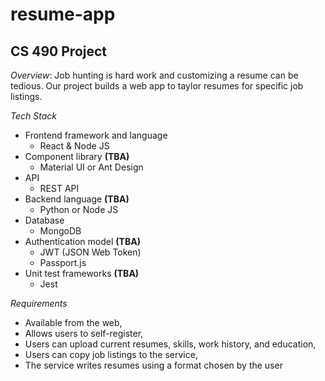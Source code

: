 # resume-app
## CS 490 Project
*Overview*: Job hunting is hard work and customizing a resume can be tedious. Our project builds a web app to taylor resumes for specific job listings. 

*Tech Stack*
- Frontend framework and language
  - React & Node JS
- Component library **(TBA)**
  - Material UI or Ant Design
- API
  - REST API
- Backend language **(TBA)**
  - Python or Node JS
- Database
  - MongoDB
- Authentication model **(TBA)**
  - JWT (JSON Web Token)
  - Passport.js
- Unit test frameworks **(TBA)**
  - Jest

*Requirements*
- Available from the web, 
- Allows users to self-register, 
- Users can upload current resumes, skills, work history, and education,
- Users can copy job listings to the service,
- The service writes resumes using a format chosen by the user
